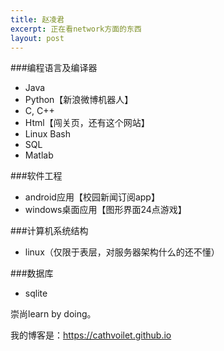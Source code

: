 ```yaml
---
title: 赵凌君
excerpt: 正在看network方面的东西
layout: post
---
```

###编程语言及编译器
 - Java
 - Python【新浪微博机器人】
 - C, C++
 - Html【闯关页，还有这个网站】
 - Linux Bash
 - SQL
 - Matlab

###软件工程
 - android应用【校园新闻订阅app】
 - windows桌面应用【图形界面24点游戏】

###计算机系统结构
 - linux（仅限于表层，对服务器架构什么的还不懂）
 
###数据库
 - sqlite


崇尚learn by doing。

我的博客是：<a href="https://cathvoilet.github.io">https://cathvoilet.github.io</a>
